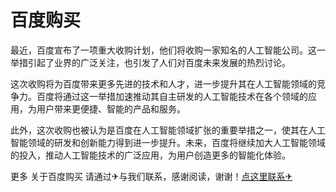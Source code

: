 # 百度购买

最近，百度宣布了一项重大收购计划，他们将收购一家知名的人工智能公司。这一举措引起了业界的广泛关注，也引发了人们对百度未来发展的热烈讨论。

这次收购将为百度带来更多先进的技术和人才，进一步提升其在人工智能领域的竞争力。百度将通过这一举措加速推动其自主研发的人工智能技术在各个领域的应用，为用户带来更便捷、智能的产品和服务。

此外，这次收购也被认为是百度在人工智能领域扩张的重要举措之一，使其在人工智能领域的研发和创新能力得到进一步提升。未来，百度将继续加大人工智能领域的投入，推动人工智能技术的广泛应用，为用户创造更多的智能化体验。

更多 关于百度购买 请通过✈与我们联系，感谢阅读，谢谢！[点这里联系✈](https://w.k02.cc)